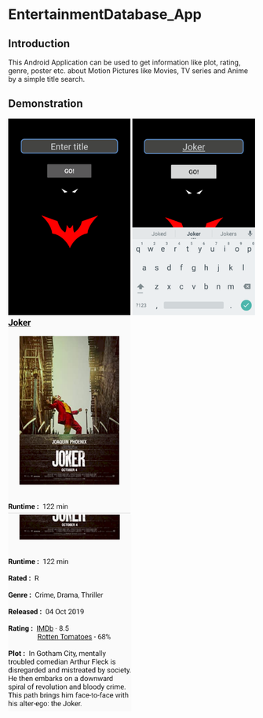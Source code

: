 # EntertainmentDatabase_App

## Introduction

This Android Application can be used to get information like plot, rating, genre, poster etc. about Motion Pictures like Movies, TV series and Anime by a simple title search.

## Demonstration

<img src="Screenshots/1.PNG" height=400/>
<img src="Screenshots/4.PNG" height=400/>
<img src="Screenshots/2.PNG" height=400/>
<img src="Screenshots/3.PNG" height=400/>


